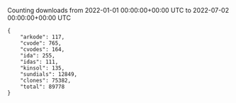 
Counting downloads from 2022-01-01 00:00:00+00:00 UTC to 2022-07-02 00:00:00+00:00 UTC

```
{
    "arkode": 117,
    "cvode": 765,
    "cvodes": 164,
    "ida": 255,
    "idas": 111,
    "kinsol": 135,
    "sundials": 12849,
    "clones": 75382,
    "total": 89778
}
```
